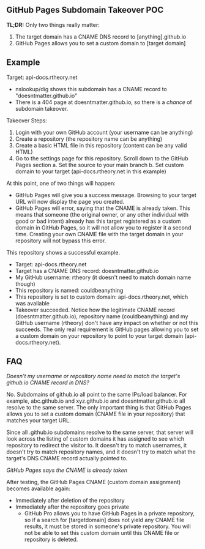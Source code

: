 ## GitHub Pages Subdomain Takeover POC

**TL;DR:** Only two things really matter:
1. The target domain has a CNAME DNS record to [anything].github.io
2. GitHub Pages allows you to set a custom domain to [target domain]

## Example

Target: api-docs.rtheory.net

 - nslookup/dig shows this subdomain has a CNAME record to "doesntmatter.github.io"
 - There is a 404 page at doesntmatter.github.io, so there is a *chance* of subdomain takeover.

Takeover Steps:

 1. Login with your own GitHub account (your username can be anything)
 2. Create a repository (the repository name can be anything)
 3. Create a basic HTML file in this repository (content can be any valid HTML)
 4. Go to the settings page for this repository. Scroll down to the GitHub Pages section
	 a. Set the source to your main branch
	 b. Set custom domain to your target (api-docs.rtheory.net in this example)

At this point, one of two things will happen:
- GitHub Pages will give you a success message. Browsing to your target URL will now display the page you created. 
- GitHub Pages will error, saying that the CNAME is already taken. This means that someone (the original owner, or any other individual with good or bad intent) already has this target registered as a custom domain in GitHub Pages, so it will not allow you to register it a second time. Creating your own CNAME file with the target domain in your repository will not bypass this error. 

This repository shows a successful example. 

 - Target: api-docs.rtheory.net
 - Target has a CNAME DNS record: doesntmatter.github.io
 - My GitHub username: rtheory (it doesn't need to match domain name though)
 - This repository is named: couldbeanything
 - This repository is set to custom domain: api-docs.rtheory.net, which was available
 - Takeover succeeded. Notice how the legitimate CNAME record (doesntmatter.github.io), repository name (couldbeanything) and my GitHub username (rtheory) don't have any impact on whether or not this succeeds. The only real requirement is GitHub pages allowing you to set a custom domain on your repository to point to your target domain (api-docs.rtheory.net). 

## FAQ

*Doesn't my username or repository name need to match the target's github.io CNAME record in DNS?*

No. Subdomains of github.io all point to the same IPs/load balancer. For example, abc.github.io and xyz.github.io and doesntmatter.github.io all resolve to the same server. The only important thing is that GitHub Pages allows you to set a custom domain (CNAME file in your repository) that matches your target URL. 

Since all .github.io subdomains resolve to the same server, that server will look across the listing of custom domains it has assigned to see which repository to redirect the visitor to. It doesn't try to match usernames, it doesn't try to match repository names, and it doesn't try to match what the target's DNS CNAME record actually pointed to.


*GitHub Pages says the CNAME is already taken*

After testing, the GitHub Pages CNAME (custom domain assignment) becomes available again:
- Immediately after deletion of the repository
- Immediately after the repository goes private
	- GitHub Pro allows you to have GitHub Pages in a private repository, so if a search for [targetdomain] does not yield any CNAME file results, it must be stored in someone's private repository. You will not be able to set this custom domain until this CNAME file or repository is deleted.
